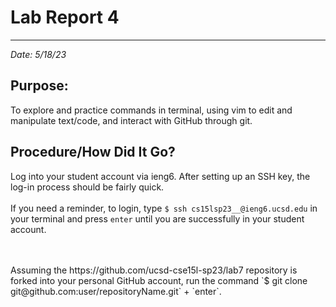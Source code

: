 # Lab Report 4
___
*Date: 5/18/23*

## **Purpose:**
To explore and practice commands in terminal, using vim to edit and manipulate text/code, and interact with GitHub through git.<br/>

## **Procedure/How Did It Go?**
Log into your student account via ieng6. After setting up an SSH key, the log-in process should be fairly quick.<br/>
<br/>
If you need a reminder, to login, type `$ ssh cs15lsp23__@ieng6.ucsd.edu` in your terminal and press `enter` until you are successfully in your student account.<br/>
<br>

<br/>
Assuming the https://github.com/ucsd-cse15l-sp23/lab7 repository is forked into your personal GitHub account, run the command `$ git clone git@github.com:user/repositoryName.git` + `enter`. 

























